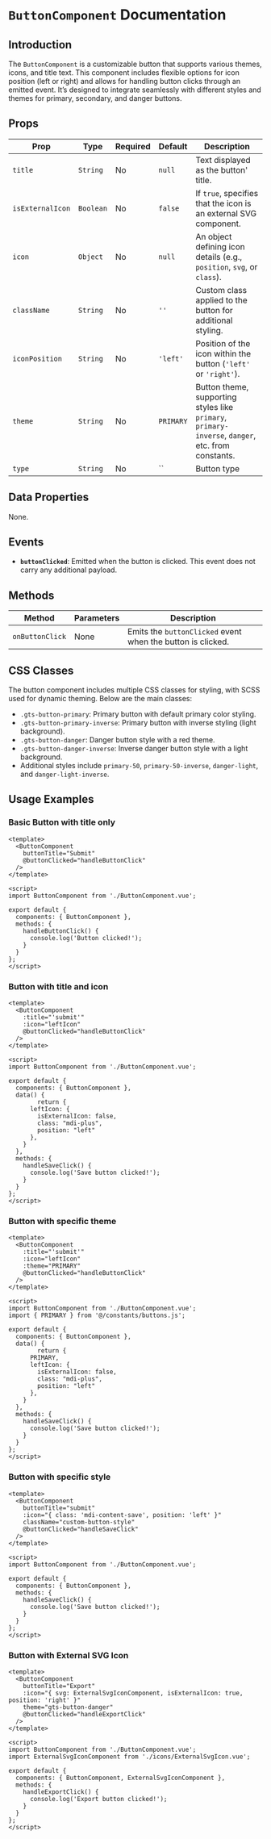 # `ButtonComponent` Documentation

## Introduction

The `ButtonComponent` is a customizable button that supports various themes, icons, and title text. This component includes flexible options for icon position (left or right) and allows for handling button clicks through an emitted event. It’s designed to integrate seamlessly with different styles and themes for primary, secondary, and danger buttons.

## Props

| Prop            | Type       | Required | Default         | Description                                                                                      |
|-----------------|------------|----------|-----------------|--------------------------------------------------------------------------------------------------|
| `title`   | `String`   | No       | `null`          | Text displayed as the button' title.                                                            |
| `isExternalIcon`| `Boolean`  | No       | `false`         | If `true`, specifies that the icon is an external SVG component.                                 |
| `icon`          | `Object`   | No       | `null`          | An object defining icon details (e.g., `position`, `svg`, or `class`).                           |
| `className`    | `String`   | No       | `''`            | Custom class applied to the button for additional styling.                                       |
| `iconPosition`  | `String`   | No       | `'left'`        | Position of the icon within the button (`'left'` or `'right'`).                                  |
| `theme`         | `String`   | No       | `PRIMARY`       | Button theme, supporting styles like `primary`, `primary-inverse`, `danger`, etc. from constants. |
| `type`         | `String`   | No       | ``       | Button type |

## Data Properties

None.

## Events

- **`buttonClicked`**: Emitted when the button is clicked. This event does not carry any additional payload.

## Methods

| Method             | Parameters | Description                                      |
|--------------------|------------|--------------------------------------------------|
| `onButtonClick`    | None       | Emits the `buttonClicked` event when the button is clicked. |

## CSS Classes

The button component includes multiple CSS classes for styling, with SCSS used for dynamic theming. Below are the main classes:

- `.gts-button-primary`: Primary button with default primary color styling.
- `.gts-button-primary-inverse`: Primary button with inverse styling (light background).
- `.gts-button-danger`: Danger button style with a red theme.
- `.gts-button-danger-inverse`: Inverse danger button style with a light background.
- Additional styles include `primary-50`, `primary-50-inverse`, `danger-light`, and `danger-light-inverse`.

## Usage Examples

### Basic Button with title only

```vue
<template>
  <ButtonComponent 
    buttonTitle="Submit"
    @buttonClicked="handleButtonClick"
  />
</template>

<script>
import ButtonComponent from './ButtonComponent.vue';

export default {
  components: { ButtonComponent },
  methods: {
    handleButtonClick() {
      console.log('Button clicked!');
    }
  }
};
</script>
```
### Button with title and icon

```vue
<template>
  <ButtonComponent 
    :title="'submit'" 
    :icon="leftIcon"
    @buttonClicked="handleButtonClick"
  />
</template>

<script>
import ButtonComponent from './ButtonComponent.vue';

export default {
  components: { ButtonComponent },
  data() {
		return {
      leftIcon: {
        isExternalIcon: false,
        class: "mdi-plus",
        position: "left"
      },
    }
  },
  methods: {
    handleSaveClick() {
      console.log('Save button clicked!');
    }
  }
};
</script>
```

### Button with specific theme

```vue
<template>
  <ButtonComponent 
    :title="'submit'" 
    :icon="leftIcon"
    :theme="PRIMARY"
    @buttonClicked="handleButtonClick"
  />
</template>

<script>
import ButtonComponent from './ButtonComponent.vue';
import { PRIMARY } from '@/constants/buttons.js';

export default {
  components: { ButtonComponent },
  data() {
		return {
      PRIMARY,
      leftIcon: {
        isExternalIcon: false,
        class: "mdi-plus",
        position: "left"
      },
    }
  },
  methods: {
    handleSaveClick() {
      console.log('Save button clicked!');
    }
  }
};
</script>
```


### Button with specific style

```vue
<template>
  <ButtonComponent 
    buttonTitle="submit" 
    :icon="{ class: 'mdi-content-save', position: 'left' }" 
    className="custom-button-style"
    @buttonClicked="handleSaveClick"
  />
</template>

<script>
import ButtonComponent from './ButtonComponent.vue';

export default {
  components: { ButtonComponent },
  methods: {
    handleSaveClick() {
      console.log('Save button clicked!');
    }
  }
};
</script>
```


### Button with External SVG Icon

```vue
<template>
  <ButtonComponent 
    buttonTitle="Export" 
    :icon="{ svg: ExternalSvgIconComponent, isExternalIcon: true, position: 'right' }"
    theme="gts-button-danger"
    @buttonClicked="handleExportClick"
  />
</template>

<script>
import ButtonComponent from './ButtonComponent.vue';
import ExternalSvgIconComponent from './icons/ExternalSvgIcon.vue';

export default {
  components: { ButtonComponent, ExternalSvgIconComponent },
  methods: {
    handleExportClick() {
      console.log('Export button clicked!');
    }
  }
};
</script>
```